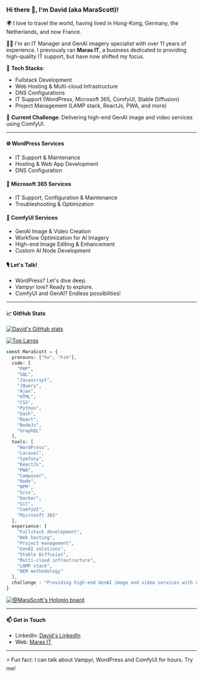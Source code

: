 ### Hi there 👋, I'm David (aka MaraScott)!

🌍 I love to travel the world, having lived in Hong-Kong, Germany, the Netherlands, and now France.

👨‍💼 I'm an IT Manager and GenAI imagery specialist with over 11 years of experience. I previously ran **Maras IT**, a business dedicated to providing high-quality IT support, but have now shifted my focus.

🔨 **Tech Stacks**: 
- Fullstack Development
- Web Hosting & Multi-cloud Infrastructure
- DNS Configurations
- IT Support (WordPress, Microsoft 365, ComfyUI, Stable Diffusion)
- Project Management (LAMP stack, ReactJs, PWA, and more)

🎯 **Current Challenge**: Delivering high-end GenAI image and video services using ComfyUI.

---

#### 🌐 WordPress Services
- IT Support & Maintenance
- Hosting & Web App Development
- DNS Configuration

#### 💼 Microsoft 365 Services
- IT Support, Configuration & Maintenance
- Troubleshooting & Optimization

#### 🎨 ComfyUI Services
- GenAI Image & Video Creation
- Workflow Optimization for AI Imagery
- High-end Image Editing & Enhancement
- Custom AI Node Development

#### 🎙️ Let's Talk!
- WordPress? Let's dive deep.
- Vampyr lore? Ready to explore.
- ComfyUI and GenAI? Endless possibilities!

---

#### 📈 GitHub Stats

[![David's GitHub stats](https://github-readme-stats.vercel.app/api?username=MaraScott&theme=radical&show_icons=true&hide_border=true&count_private=true&show_owner=true&locale=en&include_all_commits=true)](#)

[![Top Langs](https://github-readme-stats.vercel.app/api/top-langs/?username=MaraScott&layout=compact&theme=radical&hide_border=true&locale=en)](#)

```php
const MaraScott = {
  pronouns: ["he", "him"],
  code: [
    "PHP",
    "SQL",
    "Javascript",
    "JQuery",
    "Ajax",
    "HTML",
    "CSS",
    "Python",
    "bash",
    "React",
    "NodeJs",
    "GraphQL"
  ],
  tools: [
    "WordPress",
    "Laravel",
    "Symfony",
    "ReactJs",
    "PWA",
    "Composer",
    "Node",
    "NPM",
    "Scss",
    "Docker",
    "Git",
    "ComfyUI",
    "Microsoft 365"
  ],
  experience: [
    "Fullstack development",
    "Web hosting",
    "Project management",
    "GenAI solutions",
    "Stable Diffusion",
    "Multi-cloud infrastructure",
    "LAMP stack",
    "BEM methodology"
  ],
  challenge : "Providing high-end GenAI image and video services with ComfyUI"
}
```

[![@MaraScott's Holopin board](https://holopin.me/MaraScott)](https://holopin.io/@MaraScott)

---

#### 📫 Get in Touch

- LinkedIn: [David's LinkedIn](https://linkedin.com/in/davasq)
- Web: [Maras IT](https://www.marascott.ai/)

---

⚡ Fun fact: I can talk about Vampyr, WordPress and ComfyUI for hours. Try me!


